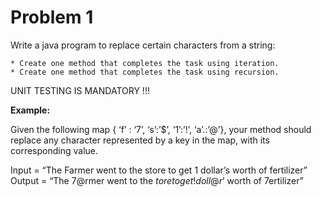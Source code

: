 <h1>Problem 1</h1>
Write a java program to replace certain characters from a string:
    
    * Create one method that completes the task using iteration.
    * Create one method that completes the task using recursion.


UNIT TESTING IS MANDATORY !!!

<b>Example:</b>

Given the following map { ‘f’ : ‘7’, ‘s’:’$’, ‘1’:’!’, ‘a’.:’@’}, your method should replace any character represented by a key in the map, with its corresponding value.

Input = “The Farmer went to the store to get 1 dollar’s worth of fertilizer”
Output = “The 7@rmer went to the $tore to get ! doll@r’$ worth of 7ertilizer”

